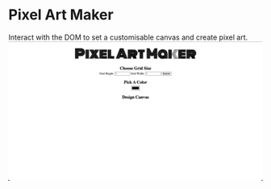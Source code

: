 # Pixel Art Maker
Interact with the DOM to set a customisable canvas and create pixel art.<br/>
![img](img.png)